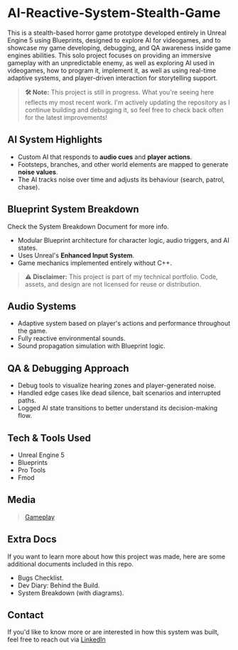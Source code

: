 # AI-Reactive-System-Stealth-Game

This is a stealth-based horror game prototype developed entirely in Unreal Engine 5 using Blueprints, designed to explore AI for videogames, and to showcase my game developing, debugging, and QA awareness inside game engines abilities. This solo project focuses on providing an immersive gameplay with an unpredictable enemy, as well as exploring AI used in videogames, how to program it, implement it, as well as using real-time adaptive systems, and player-driven interaction for storytelling support. 

> **🛠️ Note:** This project is still in progress. What you're seeing here reflects my most recent work. I'm actively updating the repository as I continue building and debugging it, so feel free to check back often for the latest improvements!

## AI System Highlights
- Custom AI that responds to **audio cues** and **player actions**.
- Footsteps, branches, and other world elements are mapped to generate **noise values**.
- The AI tracks noise over time and adjusts its behaviour (search, patrol, chase).

## Blueprint System Breakdown
Check the System Breakdown Document for more info.
- Modular Blueprint architecture for character logic, audio triggers, and AI states.
- Uses Unreal's **Enhanced Input System**.
- Game mechanics implemented entirely without C++.
  
> **⚠️ Disclaimer:** This project is part of my technical portfolio. Code, assets, and design are not licensed for reuse or distribution.

## Audio Systems
- Adaptive system based on player's actions and performance throughout the game.
- Fully reactive environmental sounds.
- Sound propagation simulation with Blueprint logic.

## QA & Debugging Approach
- Debug tools to visualize hearing zones and player-generated noise.
- Handled edge cases like dead silence, bait scenarios and interrupted paths.
- Logged AI state transitions to better understand its decision-making flow.

## Tech & Tools Used
- Unreal Engine 5
- Blueprints
- Pro Tools
- Fmod

## Media
> [Gameplay](https://www.9csound.com/game-audio)

## Extra Docs
If you want to learn more about how this project was made, here are some additional documents included in this repo.
- Bugs Checklist.
- Dev Diary: Behind the Build.
- System Breakdown (with diagrams).

## Contact
If you'd like to know more or are interested in how this system was built, feel free to reach out via [LinkedIn](www.linkedin.com/in/e-briones-escalera)
